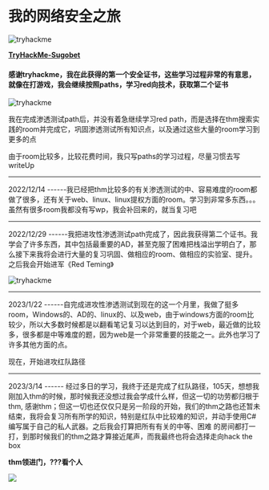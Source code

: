 
# 我的网络安全之旅

<img src="https://tryhackme-badges.s3.amazonaws.com/Sugobet.png" alt="tryhackme">

**[TryHackMe-Sugobet](https://tryhackme.com/p/Sugobet)**


#### 感谢tryhackme，我在此获得的第一个安全证书，这些学习过程非常的有意思，就像在打游戏，我会继续按照paths，学习red向技术，获取第二个证书

<img src="https://tryhackme-certificates.s3-eu-west-1.amazonaws.com/THM-4KDOEHFIRM.png" alt="tryhackme">

我在完成渗透测试path后，并没有着急继续学习red path，而是选择在thm搜索实践的room并完成它，巩固渗透测试所有知识点，以及通过这些大量的room学习到更多的点

由于room比较多，比较花费时间，我只写paths的学习过程，尽量习惯去写writeUp


---

2022/12/14 ------我已经把thm比较多的有关渗透测试的中、容易难度的room都做了很多，还有关于web、linux、linux提权方面的room。学习到非常多东西。。。虽然有很多room我都没有写wp，我会补回来的，就当复习吧

---

2022/12/29 ------我把进攻性渗透测试path完成了，因此我获得第二个证书。我学会了许多东西，其中包括最重要的AD，甚至克服了困难把栈溢出学明白了，那么接下来我将会进行大量的复习巩固、做相应的room、做相应的实验室、提升。之后我会开始进军《Red Teming》

<img src='https://tryhackme-certificates.s3-eu-west-1.amazonaws.com/THM-V2RGB1OISB.png' alt='tryhackme' />

---

2023/1/22 ------自完成进攻性渗透测试到现在的这一个月里，我做了挺多room，Windows的、AD的、linux的、以及web，由于windows方面的room比较少，所以大多数时候都是以翻看笔记复习以达到目的，对于web，最近做的比较多，很多都是中等难度的题，因为web是一个非常重要的技能之一。此外也学习了许多其他方面的点。

现在，开始进攻红队路径

---

2023/3/14 ------ 经过多日的学习，我终于还是完成了红队路径，105天，想想我刚加入thm的时候，那时候我还没想过我会学成什么样，但这一切的功劳都归根于thm, 感谢thm；但这一切也还仅仅只是另一阶段的开始，我们的thm之路也还暂未结束，我将会复习所有所学的知识，特别是红队中比较难的知识，并动手使用C#编写属于自己的私人武器。之后我会打算把所有有关的中等、困难 的房间都打一打，到那时候我们的thm之路才算接近尾声，而我最终也将会选择走向hack the box

**thm领进门，???看个人**

<img  src='https://tryhackme-certificates.s3-eu-west-1.amazonaws.com/THM-CAO2KQYUO6.png' />

